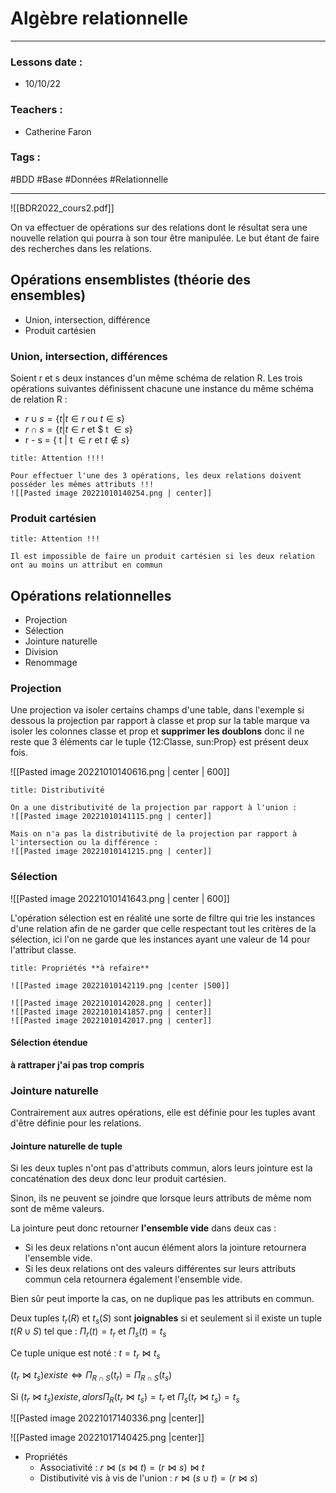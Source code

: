 # Algèbre relationnelle
---
### Lessons date :
- 10/10/22

### Teachers :
- Catherine Faron

### Tags :
#BDD #Base #Données #Relationnelle

---

![[BDR2022_cours2.pdf]]

On va effectuer de opérations sur des relations dont le résultat sera une nouvelle relation qui pourra à son tour être manipulée. Le but étant de faire des recherches dans les relations.

## Opérations ensemblistes (théorie des ensembles)
- Union, intersection, différence
- Produit cartésien

### Union, intersection, différences
Soient r et s deux instances d'un même schéma de relation R.
Les trois opérations suivantes définissent chacune une instance du même schéma de relation R :

- $r\cup s = \{t | t \in r$ ou $t \in s\}$ 
- $r\cap s = \{ t|t \in r$ et $ t $\in s\}$
- r - s = { t | t $\in r$ et $t \notin s$} 

```ad-warning
title: Attention !!!!

Pour effectuer l'une des 3 opérations, les deux relations doivent posséder les mêmes attributs !!!
![[Pasted image 20221010140254.png | center]]
```


### Produit cartésien
```ad-warning
title: Attention !!!

Il est impossible de faire un produit cartésien si les deux relation ont au moins un attribut en commun
```

## Opérations relationnelles
- Projection
- Sélection
- Jointure naturelle
- Division
- Renommage

### Projection 
Une projection va isoler certains champs d'une table, dans l'exemple si dessous la projection par rapport à classe et prop sur la table marque va isoler les colonnes classe et prop et **supprimer les doublons** donc il ne reste que 3 éléments car le tuple {12:Classe, sun:Prop} est présent deux fois.

![[Pasted image 20221010140616.png | center | 600]]

```ad-important
title: Distributivité

On a une distributivité de la projection par rapport à l'union :
![[Pasted image 20221010141115.png | center]]

Mais on n'a pas la distributivité de la projection par rapport à l'intersection ou la différence :
![[Pasted image 20221010141215.png | center]]
```

### Sélection
![[Pasted image 20221010141643.png | center | 600]]

L'opération sélection est en réalité une sorte de filtre qui trie les instances d'une relation afin de ne garder que celle respectant tout les critères de la sélection, ici l'on ne garde que les instances ayant une valeur de 14 pour l'attribut classe.

```ad-info
title: Propriétés **à refaire**

![[Pasted image 20221010142119.png |center |500]]

![[Pasted image 20221010142028.png | center]]
![[Pasted image 20221010141857.png | center]]
![[Pasted image 20221010142017.png | center]]
```


#### Sélection étendue
**à rattraper j'ai pas trop compris**

### Jointure naturelle
Contrairement aux autres opérations, elle est définie pour les tuples avant d'être définie pour les relations.

#### Jointure naturelle de tuple
Si les deux tuples n'ont pas d'attributs commun, alors leurs jointure est la concaténation des deux donc leur produit cartésien.

Sinon, ils ne peuvent se joindre que lorsque leurs attributs de même nom sont de même valeurs.

La jointure peut donc retourner **l'ensemble vide** dans deux cas :
- Si les deux relations n'ont aucun élément alors la jointure retournera l'ensemble vide.
- Si les deux relations ont des valeurs différentes sur leurs attributs commun cela retournera également l'ensemble vide.

Bien sûr peut importe la cas, on ne duplique pas les attributs en commun.

Deux tuples $t_{r}(R)$ et $t_{s}(S)$  sont **joignables** si et seulement si il existe un tuple $t(R\cup S)$ tel que : $\Pi_{r}(t) = t_{r}$ et $\Pi_{s}(t) = t_{s}$ 

Ce tuple unique est noté :
	$t = t_{r} \Join t_{s}$

$(t_{r}\Join t_{s}) existe \Leftrightarrow \Pi_{R \cap S}(t_{r}) = \Pi_{R \cap S}(t_{s})$ 

Si $(t_{r}\Join t_{s}) existe, alors \Pi_{R}(t_{r}\Join t_{s}) = t_{r}$ et $\Pi_{s}(t_{r}\Join t_{s}) = t_{s}$

![[Pasted image 20221017140336.png |center]]

![[Pasted image 20221017140425.png |center]]

- Propriétés
	- Associativité : $r \Join (s \Join t) = (r \Join s) \Join t$ 
	- Distibutivité vis à vis de l'union : $r \Join (s \cup t) = (r \Join s)$
